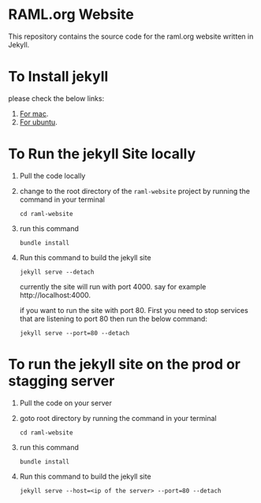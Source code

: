 # RAML.org Website

This repository contains the source code for the raml.org website written in Jekyll.

# To Install jekyll 
    
   please check the below links:
   
  1. [For mac](https://andytaylor.me/2012/11/03/installing-ruby-and-jekyll/ "for mac").
  2. [For ubuntu](https://www.digitalocean.com/community/tutorials/how-to-set-up-a-jekyll-development-site-on-ubuntu-16-04 "For ubuntu"). 
 
 

# To Run the jekyll Site locally

1. Pull the code locally
2. change to the root directory of the `raml-website` project by running the command in your terminal

    ```
    cd raml-website
    ```
    
3. run this command 

   ```
   bundle install
   ```
   
4. Run this command to build the jekyll site 
   
   ```
   jekyll serve --detach
   ```
   
   currently the site will run with port 4000. 
   say for example http://localhost:4000.
   
   if you want to run the site with port 80. First you need to stop services that are listening to port 80
   then run the below command:
   
   ```
   jekyll serve --port=80 --detach
   ```
   
   
   
   
# To run the jekyll site on the prod or stagging server

1. Pull the code on your server
2. goto root directory by running the command in your terminal
    
   ```
   cd raml-website
   ```
    
3. run this command 
 
   ```
   bundle install
   ```
   
4. Run this command to build the jekyll site 
      
   ```
   jekyll serve --host=<ip of the server> --port=80 --detach
   ```
       
       
       
       
   
   

   
